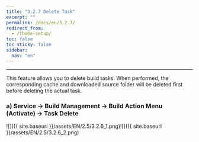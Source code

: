 ```yaml
---
title: "3.2.7 Delete Task"
excerpt: ""
permalink: /docs/en/3.2.7/
redirect_from:
  - /theme-setup/
toc: false
toc_sticky: false
sidebar:
  nav: "en"
---
```


---

This feature allows you to delete build tasks. When performed, the corresponding cache and downloaded source folder will be deleted first before deleting the actual task.

### a\) Service → Build Management → Build Action Menu \(Activate\) → Task Delete
![]({{ site.baseurl }}/assets/EN/2.5/3.2.6_1.png)![]({{ site.baseurl }}/assets/EN/2.5/3.2.6_2.png)
